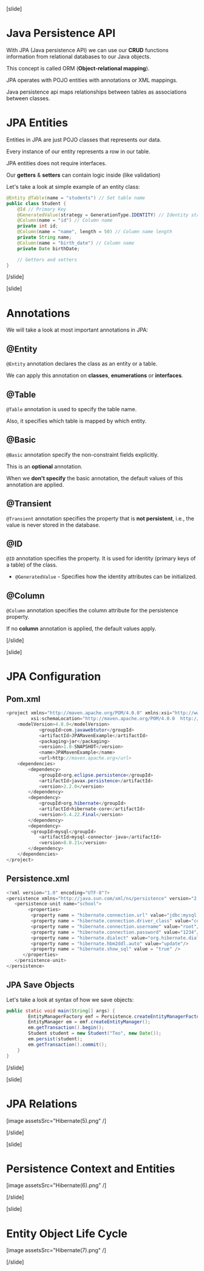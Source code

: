 [slide]

# Java Persistence API

With JPA (Java persistence API) we can use our **CRUD** functions information from relational databases to our Java objects.

This concept is called ORM (**Object-relational mapping**).

JPA operates with POJO entities with annotations or XML mappings.

Java persistence api maps relationships between tables as associations between classes.

# JPA Entities

Entities in JPA are just POJO classes that represents our data.

Every instance of our entity represents a row in our table.

JPA entities does not require interfaces.

Our **getters** & **setters** can contain logic inside (like validation)

Let's take a look at simple example of an entity class:

``` java
@Entity @Table(name = "students") // Set table name
public class Student {
    @Id // Primary Key
    @GeneratedValue(strategy = GenerationType.IDENTITY) // Identity strategy
    @Column(name = "id") // Column name
    private int id;
    @Column(name = "name", length = 50) // Column name length
    private String name;
    @Column(name = "birth_date") // Column name
    private Date birthDate;

    // Getters and setters 
}
```

[/slide]

[slide]

# Annotations

We will take a look at most important annotations in JPA:

## @Entity

`@Entity` annotation declares the class as an entity or a table.

We can apply this annotation on **classes**, **enumerations** or **interfaces**.

## @Table

`@Table` annotation is used to specify the table name.

Also, it specifies which table is mapped by which entity.

## @Basic

`@Basic` annotation specify the non-constraint fields explicitly.

This is an **optional** annotation.

When we **don't specify** the basic annotation, the default values of this annotation are applied.

## @Transient

`@Transient` annotation specifies the property that is **not persistent**, i.e., the value is never stored in the database.

## @ID

`@ID` annotation specifies the property. It is used for identity (primary keys of a table) of the class.

- `@GeneratedValue` - Specifies how the identity attributes can be initialized.

## @Column

`@Column` annotation specifies the column attribute for the persistence property.

If no **column** annotation is applied, the default values apply.



[/slide]

[slide]

# JPA Configuration

## Pom.xml

``` java
<project xmlns="http://maven.apache.org/POM/4.0.0" xmlns:xsi="http://www.w3.org/2001/XMLSchema-instance"
         xsi:schemaLocation="http://maven.apache.org/POM/4.0.0 	http://maven.apache.org/maven-v4_0_0.xsd">
    <modelVersion>4.0.0</modelVersion>
    		<groupId>com.javawebtutor</groupId>
    		<artifactId>JPAMavenExample</artifactId>
    		<packaging>jar</packaging>
    		<version>1.0-SNAPSHOT</version>
    		<name>JPAMavenExample</name>
    		<url>http://maven.apache.org</url>
    <dependencies>
        <dependency>
            <groupId>org.eclipse.persistence</groupId>
            <artifactId>javax.persistence</artifactId>
            <version>2.2.0</version>
        </dependency>
        <dependency>
            <groupId>org.hibernate</groupId>
            <artifactId>hibernate-core</artifactId>
            <version>5.4.22.Final</version>
        </dependency>
        <dependency>
		 <groupId>mysql</groupId>
            <artifactId>mysql-connector-java</artifactId>
            <version>8.0.21</version>
        </dependency>
    </dependencies>
</project>
```

## Persistence.xml

``` java
<?xml version="1.0" encoding="UTF-8"?>
<persistence xmlns="http://java.sun.com/xml/ns/persistence" version="2.0">
   <persistence-unit name="school">
        <properties>
         <property name = "hibernate.connection.url" value="jdbc:mysql://localhost:3306/school?createDatabaseIfNotExist=true"/>
         <property name = "hibernate.connection.driver_class" value="com.mysql.jdbc.Driver"/>
         <property name = "hibernate.connection.username" value="root"/>
         <property name = "hibernate.connection.password" value="1234"/>
         <property name = "hibernate.dialect" value="org.hibernate.dialect.MySQL8Dialect"/>
         <property name = "hibernate.hbm2ddl.auto" value="update"/>
         <property name = "hibernate.show_sql" value = "true" />
      </properties>
   </persistence-unit>
</persistence>
```

## JPA Save Objects

Let's take a look at syntax of how we save objects:

``` java
public static void main(String[] args) {
        EntityManagerFactory emf = Persistence.createEntityManagerFactory("school");
        EntityManager em = emf.createEntityManager();
        em.getTransaction().begin();
        Student student = new Student("Teo", new Date());
        em.persist(student);
        em.getTransaction().commit();
    }
}
```
[/slide]

[slide]

# JPA Relations

[image assetsSrc="Hibernate(5).png" /]

[/slide]

[slide]

# Persistence Context and Entities

[image assetsSrc="Hibernate(6).png" /]


[/slide]

[slide]

# Entity Object Life Cycle

[image assetsSrc="Hibernate(7).png" /]


[/slide]